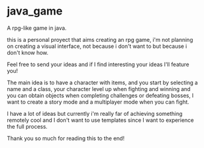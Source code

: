 # java_game
A rpg-like game in java.

this is a personal proyect that aims creating an rpg game, i'm not planning on creating a visual interface, not because i don't want to but because i don't know how.

Feel free to send your ideas and if I find interesting your ideas I'll feature you!

The main idea is to have a character with items, and you start by selecting a name and a class, your character level up when fighting and winning and you can obtain objects when completing challenges or defeating bosses, I want to create a story mode and a multiplayer mode when you can fight.

I have a lot of ideas but currently i'm really far of achieving something remotely cool and I don't want to use templates since I want to experience the full process.

Thank you so much for reading this to the end! 
